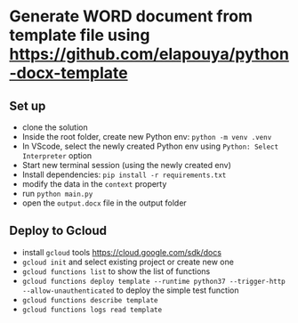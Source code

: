 # Generate WORD document from template file using https://github.com/elapouya/python-docx-template

## Set up

-   clone the solution
-   Inside the root folder, create new Python env: `python -m venv .venv`
-   In VScode, select the newly created Python env using `Python: Select Interpreter` option
-   Start new terminal session (using the newly created env)
-   Install dependencies: `pip install -r requirements.txt`
-   modify the data in the `context` property
-   run `python main.py`
-   open the `output.docx` file in the output folder

## Deploy to Gcloud

-   install `gcloud` tools https://cloud.google.com/sdk/docs
-   `gcloud init` and select existing project or create new one
-   `gcloud functions list` to show the list of functions
-   `gcloud functions deploy template --runtime python37 --trigger-http --allow-unauthenticated` to deploy the simple test function
-   `gcloud functions describe template` 
-   `gcloud functions logs read template`
